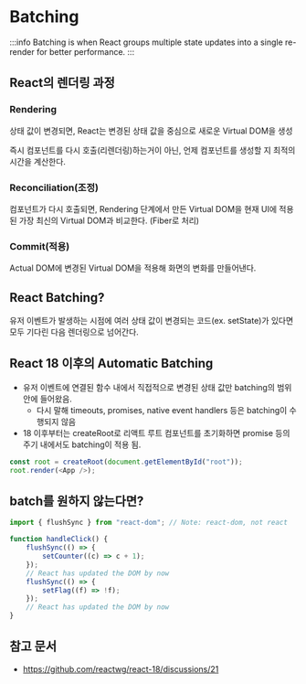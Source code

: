 # Batching

:::info
Batching is when React groups multiple state updates into a single re-render for better performance.
:::

## React의 렌더링 과정

### Rendering

상태 값이 변경되면, React는 변경된 상태 값을 중심으로 새로운 Virtual DOM을 생성

즉시 컴포넌트를 다시 호출(리렌더링)하는거이 아닌, 언제 컴포넌트를 생성할 지 최적의 시간을 계산한다.

### Reconciliation(조정)

컴포넌트가 다시 호출되면, Rendering 단계에서 만든 Virtual DOM을 현재 UI에 적용된 가장 최신의 Virtual DOM과 비교한다. (Fiber로 처리)

### Commit(적용)

Actual DOM에 변경된 Virtual DOM을 적용해 화면의 변화를 만들어낸다.

## React Batching?

유저 이벤트가 발생하는 시점에 여러 상태 값이 변경되는 코드(ex. setState)가 있다면 모두 기다린 다음 렌더링으로 넘어간다.

## React 18 이후의 Automatic Batching

- 유저 이벤트에 연결된 함수 내에서 직접적으로 변경된 상태 값만 batching의 범위 안에 들어왔음.
  - 다시 말해 timeouts, promises, native event handlers 등은 batching이 수행되지 않음
- 18 이후부터는 createRoot로 리액트 루트 컴포넌트를 초기화하면 promise 등의 주기 내에서도 batching이 적용 됨.

```typescript
const root = createRoot(document.getElementById("root"));
root.render(<App />);
```

## batch를 원하지 않는다면?

```typescript
import { flushSync } from "react-dom"; // Note: react-dom, not react

function handleClick() {
	flushSync(() => {
		setCounter((c) => c + 1);
	});
	// React has updated the DOM by now
	flushSync(() => {
		setFlag((f) => !f);
	});
	// React has updated the DOM by now
}
```

## 참고 문서

- https://github.com/reactwg/react-18/discussions/21
